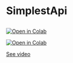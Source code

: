 # SimplestApi

## 

[![Open in Colab](https://colab.research.google.com/assets/colab-badge.svg)](https://colab.research.google.com/github/jmake/GlitchSimplestApi/blob/main/Colab/pytubefix_1.ipynb)

[![Open in Colab](https://colab.research.google.com/assets/colab-badge.svg)](https://colab.research.google.com/github/jmake/GlitchSimplestApi/blob/main/Colab/pytubefix_2.ipynb)


[See video](https://spycitech.glitch.me/Drafts/index_c.html) 
